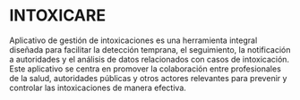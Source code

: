 # INTOXICARE

Aplicativo de gestión de intoxicaciones es una herramienta integral diseñada para facilitar la detección temprana, el seguimiento, la notificación a autoridades y el análisis de datos relacionados con casos de intoxicación. Este aplicativo se centra en promover la colaboración entre profesionales de la salud, autoridades públicas y otros actores relevantes para prevenir y controlar las intoxicaciones de manera efectiva.
